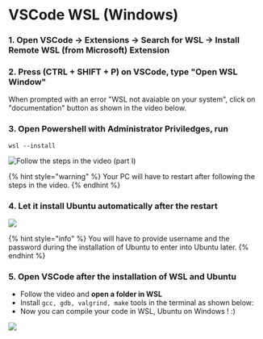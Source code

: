 # VSCode WSL (Windows)

### 1. Open VSCode -> Extensions -> Search for WSL -> Install Remote WSL (from Microsoft) Extension

### 2. Press (CTRL + SHIFT + P) on VSCode, type "Open WSL Window"

When prompted with an error "WSL not avaiable on your system", click on "documentation" button as shown in the video below.

### 3. Open Powershell with Administrator Priviledges, run

`wsl --install`

![Follow the steps in the video (part I)](../../../.gitbook/assets/WSL\_install\_1.gif)

{% hint style="warning" %}
Your PC will have to restart after following the steps in the video.
{% endhint %}

### 4. Let it install Ubuntu automatically after the restart

![](../../../.gitbook/assets/WSL\_install\_2.gif)

{% hint style="info" %}
You will have to provide username and the password during the installation of Ubuntu to enter into Ubuntu later.
{% endhint %}

### 5. Open VSCode after the installation of WSL and Ubuntu

* Follow the video and **open a folder in WSL**
* Install `gcc, gdb, valgrind, make` tools in the terminal as shown below:
* Now you can compile your code in WSL, Ubuntu on Windows ! :)

![](../../../.gitbook/assets/WSL\_install\_3.gif)
